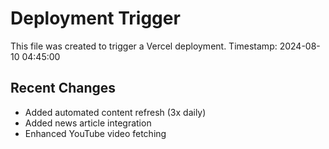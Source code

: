 # Deployment Trigger

This file was created to trigger a Vercel deployment.
Timestamp: 2024-08-10 04:45:00

## Recent Changes
- Added automated content refresh (3x daily)
- Added news article integration
- Enhanced YouTube video fetching
